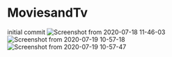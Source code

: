 # MoviesandTv
initial commit
![Screenshot from 2020-07-18 11-46-03](https://user-images.githubusercontent.com/30862504/87868016-dcdaad80-c9af-11ea-87e2-00d501d57132.png)
![Screenshot from 2020-07-19 10-57-18](https://user-images.githubusercontent.com/30862504/87868018-df3d0780-c9af-11ea-8fbc-abc48330c7c9.png)
![Screenshot from 2020-07-19 10-57-47](https://user-images.githubusercontent.com/30862504/87868019-e19f6180-c9af-11ea-9f42-a5356b8391b4.png)
